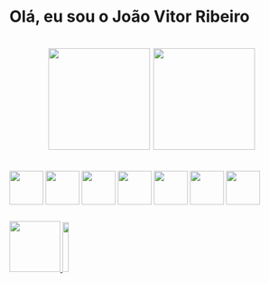 <h1> Olá, eu sou o João Vitor Ribeiro <h1>

<div align="center">
  <img height="180em" src="https://github-readme-stats.vercel.app/api?username=jjribeiro1&show_icons=true&theme=react&include_all_commits=true&count_private=true"/>
  <img height="180em" src="https://github-readme-stats.vercel.app/api/top-langs/?username=jjribeiro1&layout=compact&langs_count=7&theme=react"/>
</div>

##
  
<div style = "display: inline_block">
<img align = "center" width = "60" heigth = "70" src="https://cdn.jsdelivr.net/gh/devicons/devicon/icons/html5/html5-original.svg" />   
<img align = "center" width = "60" heigth = "70" src="https://cdn.jsdelivr.net/gh/devicons/devicon/icons/css3/css3-original.svg" />
<img align = "center" width = "60" heigth = "70" src="https://cdn.jsdelivr.net/gh/devicons/devicon/icons/javascript/javascript-original.svg" />
<img align = "center" width = "60" heigth = "70" src="https://cdn.jsdelivr.net/gh/devicons/devicon/icons/nodejs/nodejs-original-wordmark.svg" />
<img align = "center" width = "60" heigth = "70" src="https://cdn.jsdelivr.net/gh/devicons/devicon/icons/express/express-original.svg" />
<img align = "center" width = "60" heigth = "70" src="https://cdn.jsdelivr.net/gh/devicons/devicon/icons/postgresql/postgresql-original.svg" /> 
<img align = "center" width = "60" heigth = "70" src="https://cdn.jsdelivr.net/gh/devicons/devicon/icons/mongodb/mongodb-original-wordmark.svg" />       
</div>

##

<div>
<a href="https://www.linkedin.com/in/jv-ribeiro/" target = "_blank"> <img width = "90" heigth = "100" src="https://img.shields.io/badge/LinkedIn-0077B5?style=for-the-badge&logo=linkedin&logoColor=white" /> </a>
<a href="mailto:jvsr.99@hotmail.com" target = "_blank"> <img width = 15%" heigth = "18%" src="https://img.shields.io/badge/Microsoft_Outlook-0078D4?style=for-the-badge&logo=microsoft-outlook&logoColor=white" /> </a>
</div
